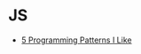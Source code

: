 # JS
- [5 Programming Patterns I Like](https://dev.to/thejohnstew/5-programming-patterns-i-like-53dp)
